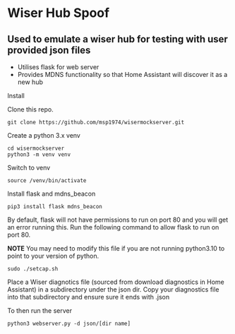 # Wiser Hub Spoof
## Used to emulate a wiser hub for testing with user provided json files

* Utilises flask for web server
* Provides MDNS functionality so that Home Assistant will discover it as a new hub

Install

Clone this repo.

```code
git clone https://github.com/msp1974/wisermockserver.git
```

Create a python 3.x venv

```code
cd wisermockserver
python3 -m venv venv
```

Switch to venv

```code
source /venv/bin/activate
```

Install flask and mdns_beacon

```code
pip3 install flask mdns_beacon
```

By default, flask will not have permissions to run on port 80 and you will get an error running this.  Run the following command to allow flask to run on port 80.

**NOTE** You may need to modify this file if you are not running python3.10 to point to your version of python.

```code
sudo ./setcap.sh
```

Place a Wiser diagnotics file (sourced from download diagnostics in Home Assistant) in a subdirectory under the json dir.  Copy your diagnostics file into that subdirectory and ensure sure it ends with .json

To then run the server

```code
python3 webserver.py -d json/[dir name]
```
